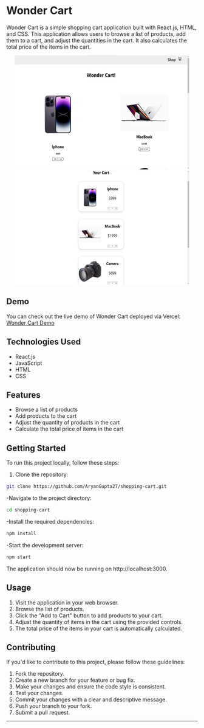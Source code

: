 # Wonder Cart

Wonder Cart is a simple shopping cart application built with React.js, HTML, and CSS. This application allows users to browse a list of products, add them to a cart, and adjust the quantities in the cart. It also calculates the total price of the items in the cart.
<p align="center">
<img  width="460" height="300" src="wonder-cart.png">
<img  width="460" height="300" src="wc2.png">
</p>

## Demo

You can check out the live demo of Wonder Cart deployed via Vercel: [Wonder Cart Demo](https://wonder-cart.vercel.app/)

## Technologies Used

- React.js
- JavaScript
- HTML
- CSS

## Features

- Browse a list of products
- Add products to the cart
- Adjust the quantity of products in the cart
- Calculate the total price of items in the cart

## Getting Started

To run this project locally, follow these steps:

1. Clone the repository:

```bash
git clone https://github.com/AryanGupta27/shopping-cart.git
```
-Navigate to the project directory:
```bash
cd shopping-cart
```
-Install the required dependencies:
```bash
npm install
```
-Start the development server:
```bash
npm start
```
The application should now be running on http://localhost:3000.

## Usage
1) Visit the application in your web browser.
2) Browse the list of products.
3) Click the "Add to Cart" button to add products to your cart.
4) Adjust the quantity of items in the cart using the provided controls.
5) The total price of the items in your cart is automatically calculated.

## Contributing
If you'd like to contribute to this project, please follow these guidelines:

1) Fork the repository.
2) Create a new branch for your feature or bug fix.
3) Make your changes and ensure the code style is consistent.
4) Test your changes.
5) Commit your changes with a clear and descriptive message.
6) Push your branch to your fork.
7) Submit a pull request.

--------------------------------------------------------------------------------------------------------------------------------------------------------------------

